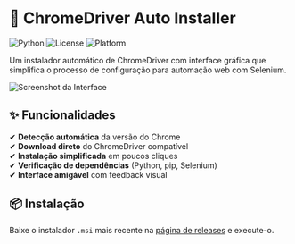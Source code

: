 # 🚀 ChromeDriver Auto Installer

![Python](https://img.shields.io/badge/python-3.7%2B-blue)
![License](https://img.shields.io/badge/license-MIT-green)
![Platform](https://img.shields.io/badge/platform-windows-lightgrey)

Um instalador automático de ChromeDriver com interface gráfica que simplifica o processo de configuração para automação web com Selenium.

![Screenshot da Interface](https://via.placeholder.com/800x500.png?text=ChromeDriver+Installer+GUI)



## ✨ Funcionalidades

✔ **Detecção automática** da versão do Chrome  
✔ **Download direto** do ChromeDriver compatível  
✔ **Instalação simplificada** em poucos cliques  
✔ **Verificação de dependências** (Python, pip, Selenium)  
✔ **Interface amigável** com feedback visual  

## 📦 Instalação

Baixe o instalador `.msi` mais recente na [página de releases](https://github.com/Reginaldo-Worker/chromedriver-installer/releases) e execute-o.
